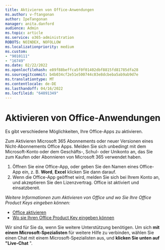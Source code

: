 ```yaml
---
title: Aktivieren von Office-Anwendungen
ms.author: v-ftangonan
author: IpeTangonan
manager: anita.danford
audience: Admin
ms.topic: article
ms.service: o365-administration
ROBOTS: NOINDEX, NOFOLLOW
ms.localizationpriority: medium
ms.custom:
- "9010111"
- "16749"
ms.date: 02/22/2022
ms.openlocfilehash: e89f88beffca5f0f01402dbf8815fd81785dfa28
ms.sourcegitcommit: b4b034cf2e51e500744c03e8dcbeba5ab9ab9d7e
ms.translationtype: MT
ms.contentlocale: de-DE
ms.lasthandoff: 04/16/2022
ms.locfileid: "64891349"
---
```

# <a name="activating-office-applications"></a>Aktivieren von Office-Anwendungen

Es gibt verschiedene Möglichkeiten, Ihre Office-Apps zu aktivieren.

Zum Aktivieren Microsoft 365 Abonnements oder neuer Versionen eines Nicht-Abonnements Office Apps. Melden Sie sich unbedingt mit dem Microsoft-Konto oder dem Geschäfts-, Schul- oder Unikonto an, das Sie zum Kaufen oder Abonnieren von Microsoft 365 verwendet haben.

1. Öffnen Sie eine Office-App, oder geben Sie den Namen eines Office-App ein, z. B. **Word**, **Excel** klicken Sie dann darauf.
2. Wenn die Office-App geöffnet wird, melden Sie sich bei Ihrem Konto an, und akzeptieren Sie den Lizenzvertrag. Office ist aktiviert und einsatzbereit.

*Weitere Informationen zum Aktivieren von Office und wo Sie Ihre Office Product Keys eingeben können:*

- [Office aktivieren](https://support.microsoft.com/office/activate-office-5bd38f38-db92-448b-a982-ad170b1e187e)
- [Wo sie Ihren Office Product Key eingeben können](https://support.microsoft.com/office/where-to-enter-your-office-product-key-0a82e5ae-739e-4b92-a6f4-2ec780c185db)

Wir sind für Sie da, wenn Sie weitere Unterstützung benötigen. Um sich **mit einem Microsoft-Spezialisten** für weitere Hilfe zu verbinden, wählen Sie einen Chat mit einem Microsoft-Spezialisten aus, und **klicken Sie unten auf "Live-Chat** ".
